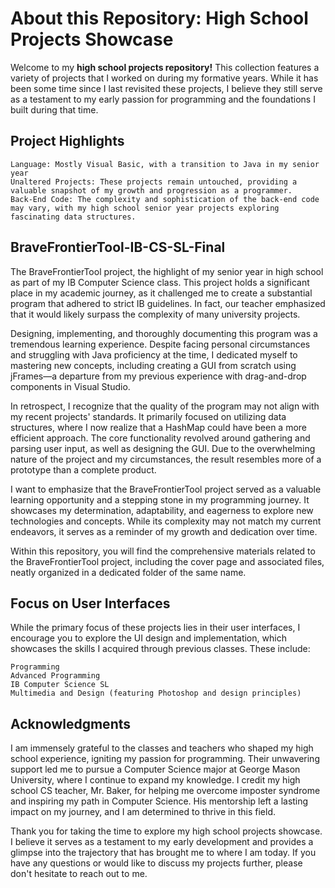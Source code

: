 
# About this Repository: High School Projects Showcase

Welcome to my **high school projects repository!** This collection features a variety of projects that I worked on during my formative years. While it has been some time since I last revisited these projects, I believe they still serve as a testament to my early passion for programming and the foundations I built during that time.
## Project Highlights

    Language: Mostly Visual Basic, with a transition to Java in my senior year
    Unaltered Projects: These projects remain untouched, providing a valuable snapshot of my growth and progression as a programmer.
    Back-End Code: The complexity and sophistication of the back-end code may vary, with my high school senior year projects exploring fascinating data structures.
    
## BraveFrontierTool-IB-CS-SL-Final
The BraveFrontierTool project, the highlight of my senior year in high school as part of my IB Computer Science class. This project holds a significant place in my academic journey, as it challenged me to create a substantial program that adhered to strict IB guidelines. In fact, our teacher emphasized that it would likely surpass the complexity of many university projects.

Designing, implementing, and thoroughly documenting this program was a tremendous learning experience. Despite facing personal circumstances and struggling with Java proficiency at the time, I dedicated myself to mastering new concepts, including creating a GUI from scratch using jFrames—a departure from my previous experience with drag-and-drop components in Visual Studio.

In retrospect, I recognize that the quality of the program may not align with my recent projects' standards. It primarily focused on utilizing data structures, where I now realize that a HashMap could have been a more efficient approach. The core functionality revolved around gathering and parsing user input, as well as designing the GUI. Due to the overwhelming nature of the project and my circumstances, the result resembles more of a prototype than a complete product.

I want to emphasize that the BraveFrontierTool project served as a valuable learning opportunity and a stepping stone in my programming journey. It showcases my determination, adaptability, and eagerness to explore new technologies and concepts. While its complexity may not match my current endeavors, it serves as a reminder of my growth and dedication over time.

Within this repository, you will find the comprehensive materials related to the BraveFrontierTool project, including the cover page and associated files, neatly organized in a dedicated folder of the same name.

## Focus on User Interfaces

While the primary focus of these projects lies in their user interfaces, I encourage you to explore the UI design and implementation, which showcases the skills I acquired through previous classes. These include:

    Programming
    Advanced Programming
    IB Computer Science SL
    Multimedia and Design (featuring Photoshop and design principles)

## Acknowledgments

I am immensely grateful to the classes and teachers who shaped my high school experience, igniting my passion for programming. Their unwavering support led me to pursue a Computer Science major at George Mason University, where I continue to expand my knowledge. I credit my high school CS teacher, Mr. Baker, for helping me overcome imposter syndrome and inspiring my path in Computer Science. His mentorship left a lasting impact on my journey, and I am determined to thrive in this field.

Thank you for taking the time to explore my high school projects showcase. I believe it serves as a testament to my early development and provides a glimpse into the trajectory that has brought me to where I am today. If you have any questions or would like to discuss my projects further, please don't hesitate to reach out to me.
